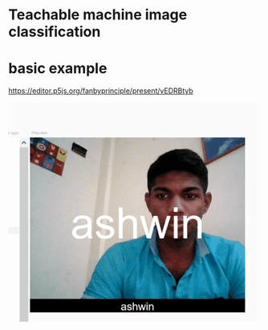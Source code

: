 # Teachable machine image classification

# basic example

https://editor.p5js.org/fanbyprinciple/present/vEDRBtyb

![](tmvideo.gif)